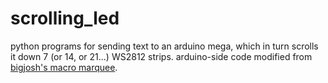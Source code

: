 # scrolling_led

python programs for sending text to an arduino mega, which in turn scrolls it down 7 (or 14, or 21...) WS2812 strips.
arduino-side code modified from [bigjosh's macro marquee](https://wp.josh.com/2016/05/20/huge-scrolling-arduino-led-sign/).

